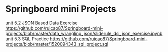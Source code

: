 # Springboard mini Projects
unit 5.2 JSON Based Data Exercise https://github.com/ruicao87/Springboard-mini-projects/blob/master/data_wrangling_json/sliderule_dsi_json_exercise.ipynb
unit 5.3 SQL Practice https://github.com/ruicao87/Springboard-mini-projects/blob/master/1520094343_sql_project.sql
